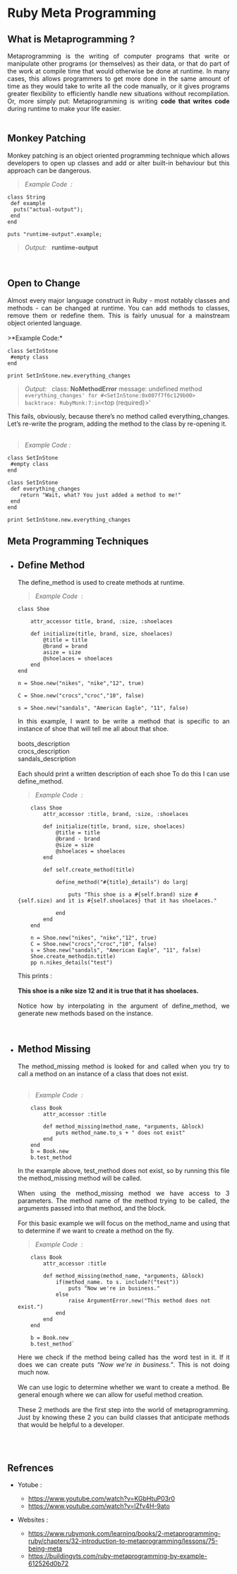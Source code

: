 # Ruby Meta Programming

## What is Metaprogramming ?
  
<div style="text-align:justify">Metaprogramming is the writing of computer programs that write or manipulate other programs (or themselves) as their data, or that do part of the work at compile time that would otherwise be done at runtime. In many cases, this allows programmers to get more done in the same amount of time as they would take to write all the code manually, or it gives programs greater flexibility to efficiently handle new situations without recompilation. Or, more simply put: Metaprogramming is writing <span style="font-weight:bold">code that writes code</span> during runtime to make your life easier.</div>

<br>

## Monkey Patching

<div style="text-align:justify">Monkey patching is an object oriented programming technique which allows developers to open up classes and add or alter built-in behaviour but this approach can be dangerous.</div>

>*Example Code &nbsp;:*

```{ruby}
class String
 def example
  puts("actual-output");
 end
end

puts "runtime-output".example;
```

>*Output:* &nbsp; **runtime-output**

<br>

## Open to Change

<div style="text-align:justify">Almost every major language construct in Ruby - most notably classes and methods - can be changed at runtime. You can add methods to classes, remove them or redefine them. This is fairly unusual for a mainstream object oriented language.</div>
<br>
>*Example Code:*

``` {ruby}
class SetInStone
 #empty class
end

print SetInStone.new.everything_changes
```

>*Output:* &nbsp; class: **NoMethodError**
message: undefined method `everything_changes' for #<SetInStone:0x007f7f6c129b00>
backtrace: RubyMonk:7:in`<top (required)>'

<div style="text-align:justify">This fails, obviously, because there’s no method called everything_changes. Let’s re-write the program, adding the method to the class by re-opening it.</div>

<br>

>*Example Code	:*

```{ruby}
class SetInStone
 #empty class
end

class SetInStone
 def everything_changes
    return "Wait, what? You just added a method to me!"
 end
end

print SetInStone.new.everything_changes
```

## Meta Programming Techniques

* ## Define Method

	<div style="text-align:justify">The define_method is used to create methods at runtime.</div>

	>*Example Code &nbsp;:*

	```
	class Shoe

		attr_accessor title, brand, :size, :shoelaces

		def initialize(title, brand, size, shoelaces)
			@title = title
			@brand = brand
			asize = size
			@shoelaces = shoelaces
		end
	end

	n = Shoe.new("nikes", "nike","12", true)
	
	C = Shoe.new("crocs","croc","10", false)
	
	s = Shoe.new("sandals", "American Eagle", "11", false)
	```

	<div style="text-align:justify">In this example, I want to be write a method that is specific to an instance of shoe that will tell me all about that shoe.
	<br>
	<br>
	boots_description<br>
	crocs_description<br>
	sandals_description<br>
	<br>
	Each should print a written description of each shoe
	To do this I can use define_method.</div>

	>*Example Code &nbsp;:*

	```{ruby}
		class Shoe
			attr_accessor :title, brand, :size, :shoelaces

			def initialize(title, brand, size, shoelaces)
				@title = title
				@brand - brand
				@size = size
				@shoelaces = shoelaces
			end

			def self.create_method(title)

				define_method("#{title}_details") do larg|

					puts "This shoe is a #{self.brand) size #{self.size) and it is #{self.shoelaces} that it has shoelaces."

				end
			end
		end

		n = Shoe.new("nikes", "nike","12", true)
		C = Shoe.new("crocs","croc","10", false)
		s = Shoe.new("sandals", "American Eagle", "11", false)
		Shoe.create_methodín.title)
		pp n.nikes_details("test")
	```

	<div style="text-align:justify">This prints	:
	<br>
	<br>
	<span style="font-weight:bold">This shoe is a nike size 12 and it is true that it has shoelaces.</span>
	<br>
	<br>
	Notice how by interpolating in the argument of define_method, we generate new methods based on the instance.</div>

<br>

* ## Method Missing

	<div style="text-align:justify">The method_missing method is looked for and called when you try to call a method on an instance of a class that does not exist.</div>
	<br>

	>*Example Code &nbsp;:*

	```{ruby}
		class Book
			attr_accessor :title

			def method_missing(method_name, *arguments, &block)	
				puts method_name.to_s + " does not exist"
			end
		end
		b = Book.new
		b.test_method
	```

	<div style="text-align:justify">In the example above, test_method does not exist, so by running this file the method_missing method will be called.
	<br>
	<br>
	When using the method_missing method we have access to 3 parameters. The method name of the method trying to be called, the arguments passed into that method, and the block.
	<br>
	<br>
	For this basic example we will focus on the method_name and using that to determine if we want to create a method on the fly.</div>

	>*Example Code &nbsp;:*

	```{ruby}
		class Book
			attr_accessor :title
		
			def method_missing(method_name, *arguments, &block)
				if(method_name. to s. include?("test"))
					puts "Now we're in business."
				else
					raise ArgumentError.new("This method does not exist.")
				end
			end
		end
		
		b = Book.new
		b.test_method`
	```

	<div style="text-align:justify">Here we check if the method being called has the word test in it. If it does we can create puts <span style="font-style:italic">“Now we’re in business.”</span>. This is not doing much now.
	<br>
	<br>
	We can use logic to determine whether we want to create a method. Be general enough where we can allow for useful method creation.
	<br>
	<br>
	These 2 methods are the first step into the world of metaprogramming. Just by knowing these 2 you can build classes that anticipate methods that would be helpful to a developer.</div>

<br>
<br>

## Refrences

* Yotube :
	* <https://www.youtube.com/watch?v=KGbHtuP03r0>
	* <https://www.youtube.com/watch?v=lZfv4H-9ato>

* Websites :

	* <https://www.rubymonk.com/learning/books/2-metaprogramming-ruby/chapters/32-introduction-to-metaprogramming/lessons/75-being-meta>
	* <https://buildingvts.com/ruby-metaprogramming-by-example-612526d0b72>